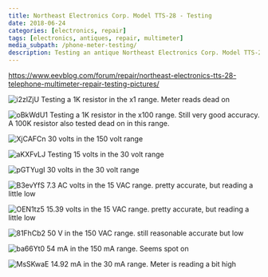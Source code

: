 ```yaml
---
title: Northeast Electronics Corp. Model TTS-28 - Testing
date: 2018-06-24
categories: [electronics, repair]
tags: [electronics, antiques, repair, multimeter]
media_subpath: /phone-meter-testing/
description: Testing an antique Northeast Electronics Corp. Model TTS-28.
---
```

https://www.eevblog.com/forum/repair/northeast-electronics-tts-28-telephone-multimeter-repair-testing-pictures/

![i2zlZjU](i2zlZjU.jpeg)
Testing a 1K resistor in the x1 range. Meter reads dead on

![oBkWdU1](oBkWdU1.jpeg)
Testing a 1K resistor in the x100 range. Still very good accuracy.
A 100K resistor also tested dead on in this range.

![XjCAFCn](XjCAFCn.jpeg)
30 volts in the 150 volt range

![aKXFvLJ](aKXFvLJ.jpeg)
Testing 15 volts in the 30 volt range

![pGTYugI](pGTYugI.jpeg)
30 volts in the 30 volt range

![B3evYfS](B3evYfS.jpeg)
7.3 AC volts in the 15 VAC range. pretty accurate, but reading a little low

![OEN1tz5](OEN1tz5.jpeg)
15.39  volts in the 15 VAC range. pretty accurate, but reading a little low

![81FhCb2](81FhCb2.jpeg)
50 V in the 150 VAC range. still reasonable accurate but low

![ba66Yt0](ba66Yt0.jpeg)
54 mA in the 150 mA range. Seems spot on

![MsSKwaE](MsSKwaE.jpeg)
14.92 mA in the 30 mA range. Meter is reading a bit high
